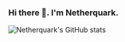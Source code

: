 ### Hi there 👋. I'm Netherquark.

![Netherquark's GitHub stats](https://github-readme-stats.vercel.app/api?username=anuraghazra&show_icons=true&theme=github_dark)
